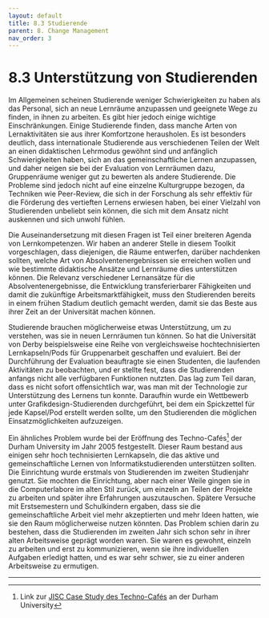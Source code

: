 ```yaml
---
layout: default
title: 8.3 Studierende
parent: 8. Change Management
nav_order: 3
---
```


# 8.3 Unterstützung von Studierenden

Im Allgemeinen scheinen Studierende weniger Schwierigkeiten zu haben als
das Personal, sich an neue Lernräume anzupassen und geeignete Wege zu
finden, in ihnen zu arbeiten. Es gibt hier jedoch einige wichtige
Einschränkungen. Einige Studierende finden, dass manche Arten von
Lernaktivitäten sie aus ihrer Komfortzone herausholen. Es ist besonders
deutlich, dass internationale Studierende aus verschiedenen Teilen der
Welt an einen didaktischen Lehrmodus gewöhnt sind und anfänglich
Schwierigkeiten haben, sich an das gemeinschaftliche Lernen anzupassen,
und daher neigen sie bei der Evaluation von Lernräumen dazu,
Gruppenräume weniger gut zu bewerten als andere Studierende. Die
Probleme sind jedoch nicht auf eine einzelne Kulturgruppe bezogen, da
Techniken wie Peer-Review, die sich in der Forschung als sehr effektiv
für die Förderung des vertieften Lernens erwiesen haben, bei einer
Vielzahl von Studierenden unbeliebt sein können, die sich mit dem Ansatz
nicht auskennen und sich unwohl fühlen.

Die Auseinandersetzung mit diesen Fragen ist Teil einer breiteren Agenda
von Lernkompetenzen. Wir haben an anderer Stelle in diesem Toolkit
vorgeschlagen, dass diejenigen, die Räume entwerfen, darüber nachdenken
sollten, welche Art von Absolventenergebnissen sie erreichen wollen und
wie bestimmte didaktische Ansätze und Lernräume dies unterstützen
können. Die Relevanz verschiedener Lernansätze für die
Absolventenergebnisse, die Entwicklung transferierbarer Fähigkeiten und
damit die zukünftige Arbeitsmarktfähigkeit, muss den Studierenden
bereits in einem frühen Stadium deutlich gemacht werden, damit sie das
Beste aus ihrer Zeit an der Universität machen können.

Studierende brauchen möglicherweise etwas Unterstützung, um zu
verstehen, was sie in neuen Lernräumen tun können. So hat die
Universität von Derby beispielsweise eine Reihe von vergleichsweise
hochtechnisierten Lernkapseln/Pods für Gruppenarbeit geschaffen und
evaluiert. Bei der Durchführung der Evaluation beauftragte sie einen
Studenten, die laufenden Aktivitäten zu beobachten, und er stellte fest,
dass die Studierenden anfangs nicht alle verfügbaren Funktionen nutzten.
Das lag zum Teil daran, dass es nicht sofort offensichtlich war, was man
mit der Technologie zur Unterstützung des Lernens tun konnte. Daraufhin
wurde ein Wettbewerb unter Grafikdesign-Studierenden durchgeführt, bei
dem ein Spickzettel für jede Kapsel/Pod erstellt werden sollte, um den
Studierenden die möglichen Einsatzmöglichkeiten aufzuzeigen.

Ein ähnliches Problem wurde bei der Eröffnung des Techno-Cafés[^33] der
Durham University im Jahr 2005 festgestellt. Dieser Raum bestand aus
einigen sehr hoch technisierten Lernkapseln, die das aktive und
gemeinschaftliche Lernen von Informatikstudierenden unterstützen
sollten. Die Einrichtung wurde erstmals von Studierenden im zweiten
Studienjahr genutzt. Sie mochten die Einrichtung, aber nach einer Weile
gingen sie in die Computerlabore im alten Stil zurück, um einzeln an
Teilen der Projekte zu arbeiten und später ihre Erfahrungen
auszutauschen. Spätere Versuche mit Erstsemestern und Schulkindern
ergaben, dass sie die gemeinschaftliche Arbeit viel mehr akzeptierten
und mehr Ideen hatten, wie sie den Raum möglicherweise nutzen könnten.
Das Problem schien darin zu bestehen, dass die Studierenden im zweiten
Jahr sich schon sehr in ihrer alten Arbeitsweise geprägt worden waren.
Sie waren es gewohnt, einzeln zu arbeiten und erst zu kommunizieren,
wenn sie ihre individuellen Aufgaben erledigt hatten, und es war sehr
schwer, sie zu einer anderen Arbeitsweise zu ermutigen.

---
[^33]: Link zur [JISC Case Study des Techno-Cafés](https://jiscinfonetcasestudies.pbworks.com/w/page/45250009/Durham%20University%20-%20Techno-Cafe) an der Durham University
